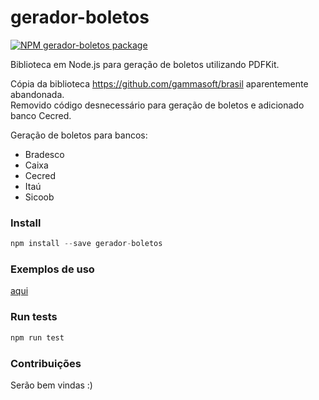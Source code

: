 # gerador-boletos

<!-- [START badges] -->
[![NPM gerador-boletos package](https://img.shields.io/npm/v/gerador-boletos.svg)](https://npmjs.org/package/gerador-boletos)
<!-- [END badges] -->

Biblioteca em Node.js para geração de boletos utilizando PDFKit.  

Cópia da biblioteca https://github.com/gammasoft/brasil aparentemente abandonada.  
Removido código desnecessário para geração de boletos e adicionado banco Cecred.

Geração de boletos para bancos:
- Bradesco
- Caixa
- Cecred
- Itaú
- Sicoob

### Install

```javascript
npm install --save gerador-boletos
```
### Exemplos de uso

[aqui](/examples)

### Run tests

```javascript
npm run test
```

### Contribuições

Serão bem vindas :)
